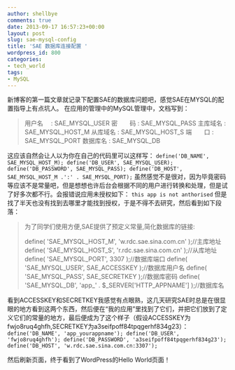```yaml
---
author: shellbye
comments: true
date: 2013-09-17 16:57:23+00:00
layout: post
slug: sae-mysql-config
title: 'SAE 数据库连接配置 '
wordpress_id: 800
categories:
- tech_world
tags:
- MySQL
---
```


新博客的第一篇文章就记录下配置SAE的数据库问题吧，感觉SAE在MYSQL的配置指导上有点坑人。
在应用的管理中的MySQL管理中，文档写到：


<blockquote>用户名　 : SAE_MYSQL_USER
密　　码 : SAE_MYSQL_PASS
主库域名 : SAE_MYSQL_HOST_M
从库域名 : SAE_MYSQL_HOST_S
端　　口 : SAE_MYSQL_PORT
数据库名 : SAE_MYSQL_DB</blockquote>


这应该自然会让人以为你在自己的代码里可以这样写：
`
define('DB_NAME', SAE_MYSQL_HOST_M);
define('DB_USER', SAE_MYSQL_USER);
define('DB_PASSWORD', SAE_MYSQL_PASS);
define('DB_HOST', SAE_MYSQL_HOST_M .':' . SAE_MYSQL_PORT);
`
虽然感觉不是很对，因为毕竟密码等应该不是常量吧，但是想想也许后台会根据不同的用户进行转换和处理，但是试了好多次都不行。会报错说应用未授权如下：
`this app is not anthorised`
但是找了半天也没有找到去哪里才能找到授权，于是不得不去研究，然后看到如下段落：


<blockquote>为了同学们使用方便,SAE提供了预定义常量,简化数据库的链接:

define( 'SAE_MYSQL_HOST_M', 'w.rdc.sae.sina.com.cn' );//主库地址
define( 'SAE_MYSQL_HOST_S', 'r.rdc.sae.sina.com.cn' );//从库地址
define( 'SAE_MYSQL_PORT', 3307 );//数据库端口
define( 'SAE_MYSQL_USER', SAE_ACCESSKEY );//数据库用户名
define( 'SAE_MYSQL_PASS', SAE_SECRETKEY );//数据库密码
define( 'SAE_MYSQL_DB', 'app_' . $_SERVER['HTTP_APPNAME'] );//数据库名</blockquote>


看到ACCESSKEY和SECRETKEY我感觉有点眼熟，这几天研究SAE时总是在很显眼的地方看到这两个东西，然后便在“我的应用”里找到了它们，并把它们放到了定义它们的常量的地方，最后便成为了这个样子（假设ACCESSKEY为fwjo8ruq4ghfh,SECRETKEY为a3seifpoff84tpqgerhf834g23）：
`
define('DB_NAME', 'app_yourappname');
define('DB_USER', 'fwjo8ruq4ghfh');
define('DB_PASSWORD', 'a3seifpoff84tpqgerhf834g23');
define('DB_HOST', 'w.rdc.sae.sina.com.cn:3307');
`

然后刷新页面，终于看到了WordPress的Hello World页面！
